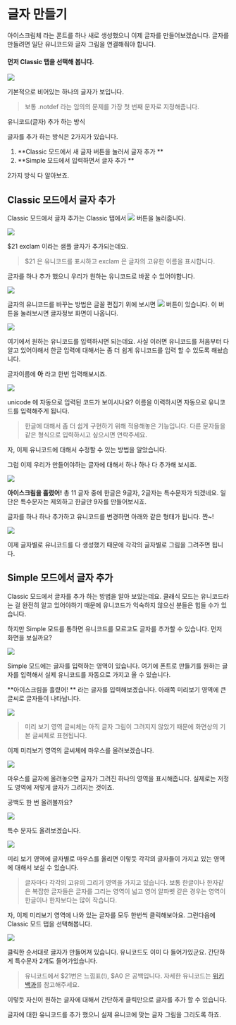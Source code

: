 # 글자 만들기

아이스크림체  라는 폰트를 하나 새로 생성했으니  이제 글자를 만들어보겠습니다.    글자를 만들려면 일단 유니코드와 글자 그림을 연결해줘야 합니다.

#### 먼저 Classic  탭을 선택해 봅니다.

![](/assets/select-classic-tab.png)

기본적으로 비어있는 하나의 글자가 보입니다.

> 보통  .notdef 라는 임의의 문제를 가장 첫 번째  문자로 지정해줍니다.

유니코드\(글자\) 추가 하는 방식

글자를 추가 하는 방식은 2가지가 있습니다.

1. **Classic 모드에서  새 글자  버튼을 눌러서 글자 추가 **
2. **Simple 모드에서 입력하면서 글자 추가 **

2가지 방식 다 알아보죠.

## Classic 모드에서 글자 추가

Classic 모드에서 글자 추가는  Classic 탭에서  ![](/assets/create-glyph.png) 버튼을 눌러줍니다.

![](/assets/select-new-glyph.png)

$21 exclam  이라는  샘플 글자가 추가되는데요.

> $21  은 유니코드를 표시하고  exclam 은  글자의 고유한 이름을 표시합니다.

글자를 하나 추가 했으니 우리가 원하는 유니코드로 바꿀 수 있어야합니다.

![](/assets/glyph-menu.png)

글자의 유니코드를 바꾸는 방법은   글꼴 편집기 위에 보시면 ![](/assets/settings.png) 버튼이 있습니다.  이 버튼을 눌러보시면 글자정보 화면이 나옵니다.

![](/assets/glyph-info.png)

여기에서 원하는 유니코드를 입력하시면 되는데요.  사실 이러면 유니코드를 처음부터 다 알고 있어야해서 한글 입력에 대해서는 좀 더 쉽게 유니코드를 입력 할 수 있도록 해놨습니다.

글자이름에  **아** 라고 한번 입력해보시죠.

![](/assets/change-unicode-by-name.png)

unicode 에 자동으로 입력된 코드가 보이시나요?   이름을 이력하시면 자동으로 유니코드를 입력해주게 됩니다.

> 한글에 대해서 좀 더 쉽게 구현하기 위해 적용해놓은 기능입니다. 다른 문자들을 같은 형식으로 입력하시고  싶으시면 연락주세요.

자, 이제 유니코드에 대해서 수정할 수 있는 방법을 알았습니다.

그럼 이제 우리가 만들어야하는 글자에 대해서 하나 하나 다 추가해 보시죠.

![](/assets/sample-text.png)

**아이스크림을 흘렸어!**  총 11 글자 중에 한글은 9글자, 2글자는 특수문자가 되겠네요.  일단은 특수문자는 제외하고 한글만 9자를 만들어보시죠.

글자를 하나 하나 추가하고 유니코드를 변경하면 아래와 같은 형태가 됩니다.  짠~!

![](/assets/sample-text-create-glyph.png)

이제 글자별로 유니코드를 다 생성했기 때문에 각각의 글자별로 그림을 그려주면 됩니다.

## Simple 모드에서 글자 추가

Classic 모드에서 글자를 추가 하는 방법을 알아 보았는데요.  클래식 모드는 유니코드라는 걸 완전히 알고 있어야하기 때문에 유니코드가 익숙하지 않으신 분들은 힘들 수가 있습니다.

하지만  Simple 모드를 통하면  유니코드를 모르고도 글자를 추가할 수 있습니다.   먼저 화면을 보실까요?

![](/assets/simple-mode.png)

Simple 모드에는 글자를 입력하는 영역이 있습니다.  여기에 폰트로 만들기를 원하는 글자를 입력해서 실제 유니코드를 자동으로 가지고 올 수 있습니다.

**아이스크림을 흘렸어! **  라는 글자를 입력해보겠습니다.  아래쪽 미리보기 영역에 큰 글씨로 글자들이 나타납니다.

![](/assets/simple-sample-glyph.png)

> 미리 보기 영역 글씨체는 아직 글자 그림이 그려지지 않았기 때문에 화면상의 기본 글씨체로 표현됩니다.

이제 미리보기 영역의 글씨체에 마우스를 올려보겠습니다.

![](/assets/mouse-over-glyph-1.png)

마우스를 글자에 올려놓으면 글자가 그려진 하나의 영역을 표시해줍니다.  실제로는 저정도 영역에 저렇게 글자가 그려지는 것이죠.

공백도 한 번 올려볼까요?

![](/assets/mouse-over-glyph-2.png)

특수 문자도 올려보겠습니다.

![](/assets/mouse-over-glyph-3.png)

미리 보기 영역에 글자별로 마우스를 올리면 이렇듯 각각의 글자들이 가지고 있는 영역에 대해서 보실 수 있습니다.

> 글자마다 각각의 고유의 그리기 영역을 가지고 있습니다.  보통 한글이나 한자같은 복잡한 글자들은 글자를 그리는 영역이 넓고 영어 알파벳 같은 경우는 영역이 한글이나 한자보다는 많이 작습니다.



자, 이제 미리보기 영역에 나와 있는 글자를 모두 한번씩 클릭해보아요.  그런다음에 Classic 모드 탭을 선택해봅니다. 

![](/assets/simple-mode-glyph-click.png)

클릭한 순서대로 글자가 만들어져 있습니다. 유니코드도 이미 다 들어가있군요.  간단하게 특수문자 2개도 들어가있습니다. 

> 유니코드에서 $21번은  느낌표\(!\),  $A0 은 공백입니다. 자세한 유니코드는  [위키백과](https://ko.wikipedia.org/wiki/%EC%9C%A0%EB%8B%88%EC%BD%94%EB%93%9C_0000~0FFF)를 참고해주세요.



이렇듯 자신이 원하는 글자에 대해서 간단하게 클릭만으로 글자를 추가 할 수 있습니다. 

글자에 대한 유니코드를 추가 했으니 실제 유니코에 맞는 글자 그림을 그리도록 하죠. 







